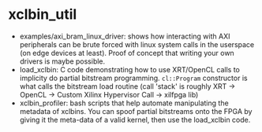 # xclbin_util

* examples/axi_bram_linux_driver: shows how interacting with AXI peripherals can be brute forced with linux system calls in the userspace (on edge devices at least). Proof of concept that writing your own drivers is maybe possible.
* load_xclbin: C code demonstrating how to use XRT/OpenCL calls to implicity do partial bitstream programming. ``cl::Program`` constructor is what calls the bitstream load routine (call 'stack' is roughly XRT -> OpenCL -> Custom Xilinx Hypervisor Call -> xilfpga lib)
* xclbin_profiler: bash scripts that help automate manipulating the metadata of xclbins. You can spoof partial bitstreams onto the FPGA by giving it the meta-data of a valid kernel, then use the load_xclbin code.
